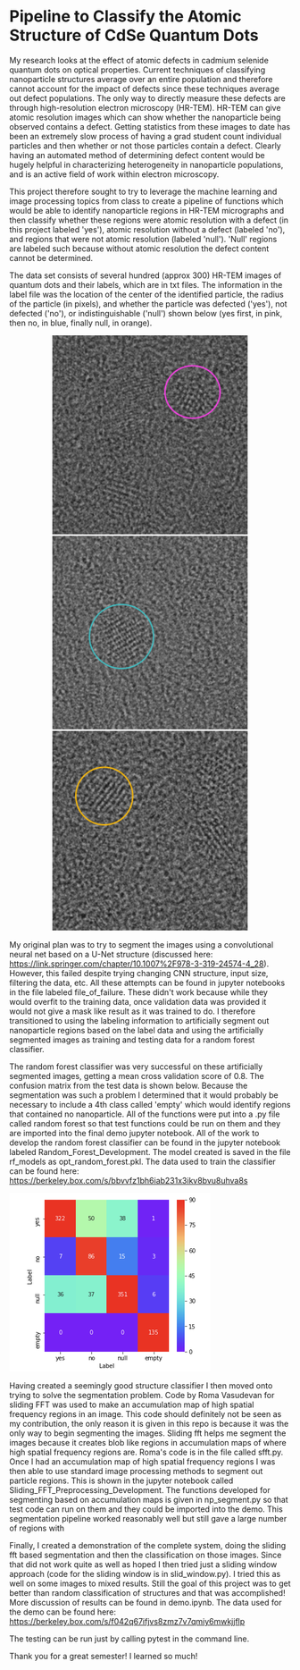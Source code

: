 # Pipeline to Classify the Atomic Structure of CdSe Quantum Dots

My research looks at the effect of atomic defects in cadmium selenide quantum
dots on optical properties. Current techniques of classifying nanoparticle
structures average over an entire population and therefore cannot account for
the impact of defects since these techniques average out defect populations.
The only way to directly measure these defects are through high-resolution
electron microscopy (HR-TEM). HR-TEM can give atomic resolution images which
can show whether the nanoparticle being observed contains a defect. Getting
statistics from these images to date has been an extremely slow process of
having a grad student count individual particles and then whether or not those
particles contain a defect. Clearly having an automated method of determining
defect content would be hugely helpful in characterizing heterogeneity
in nanoparticle populations, and is an active field of work within electron
microscopy.

This project therefore sought to try to leverage the machine learning and
image processing topics from class to create a pipeline of functions which would
be able to identify nanoparticle regions in HR-TEM micrographs and then classify
whether these regions were atomic resolution with a defect (in this project
labeled 'yes'), atomic resolution without a defect (labeled 'no'), and regions
that were not atomic resolution (labeled 'null'). 'Null' regions are labeled
such because without atomic resolution the defect content cannot be determined.

The data set consists of several hundred (approx 300) HR-TEM images of quantum
dots and their labels, which are in txt files. The information in the label file
was the location of the center of the identified particle, the radius of the
particle (in pixels), and whether the particle was defected ('yes'), not
defected ('no'), or indistinguishable ('null') shown below (yes first, in pink,
then no, in blue, finally null,
  in orange).
  <p align="center">
    <img src="README_images/np_yes.tif" width="350"/>
    <img src="README_images/np_no.tif" width="350"/>
    <img src="README_images/np_null.tif" width="350"/>
  </p>

My original plan was to try to segment the images using a convolutional neural
net based on a U-Net structure (discussed here:
  https://link.springer.com/chapter/10.1007%2F978-3-319-24574-4_28). However,
  this failed despite trying changing CNN structure, input size,
  filtering the data, etc. All these attempts can be found in jupyter notebooks
  in the file labeled file_of_failure. These didn't work because while they
  would overfit to the training data, once validation data was provided it would
  not give a mask like result as it was trained to do. I therefore
  transitioned to using the labeling information to artificially segment out
  nanoparticle regions based on the label data and using the artificially
  segmented images as training and testing data for a random forest classifier.

  The random forest classifier was very successful on these artificially
  segmented images, getting a mean cross validation score of 0.8. The confusion
  matrix from the test data is shown below. Because the segmentation was such
  a problem I determined that it would probably be necessary to include a 4th
  class called 'empty' which would identify regions that contained no
  nanoparticle. All of the functions were put into a .py file called random
  forest so that test functions could be run on them and they are imported into
 the final demo jupyter notebook. All of the work to develop the random forest
 classifier can be found in the jupyter notebook labeled
 Random_Forest_Development. The model created is saved in the file rf_models as
 opt_random_forest.pkl. The data used to train the classifier can be found
 here: https://berkeley.box.com/s/bbvvfz1bh6iab231x3ikv8bvu8uhva8s

  ![confusion_matrix](README_images/confusion_matrix.tif)

  Having created a seemingly good structure classifier I then moved onto trying
  to solve the segmentation problem. Code by Roma Vasudevan for sliding FFT was
  used to make an accumulation map of high spatial frequency regions in an
  image. This code should definitely not be seen as my contribution, the only
  reason it is given in this repo is because it was the only way to begin
  segmenting the images. Sliding fft helps me segment the images
  because it creates blob like regions in accumulation maps of where high
  spatial frequency regions are. Roma's code is in the file called sfft.py.
  Once I had an accumulation map of high spatial frequency regions I was then
  able to use standard image processing methods to segment out particle regions.
  This is shown in the jupyter notebook called
  Sliding_FFT_Preprocessing_Development. The functions developed for segmenting
  based on accumulation maps is given in np_segment.py so that test code can run
  on them and they could be imported into the demo. This segmentation pipeline
  worked reasonably well but still gave a large number of regions with

  Finally, I created a demonstration of the complete system, doing the sliding
  fft based segmentation and then the classification on those images. Since that
  did not work quite as well as hoped I then tried just a sliding window
  approach (code for the sliding window is in slid_window.py). I tried this as
  well on some images to mixed results. Still the goal of this project was to
  get better than random classification of structures and that was
  accomplished! More discussion of results can be found in demo.ipynb. The data
  used for the demo can be found here:
  https://berkeley.box.com/s/f042q67ifjvs8zmz7v7qmiy6mwkjjflp

  The testing can be run just by calling pytest in the command line.

  Thank you for a great semester! I learned so much!
